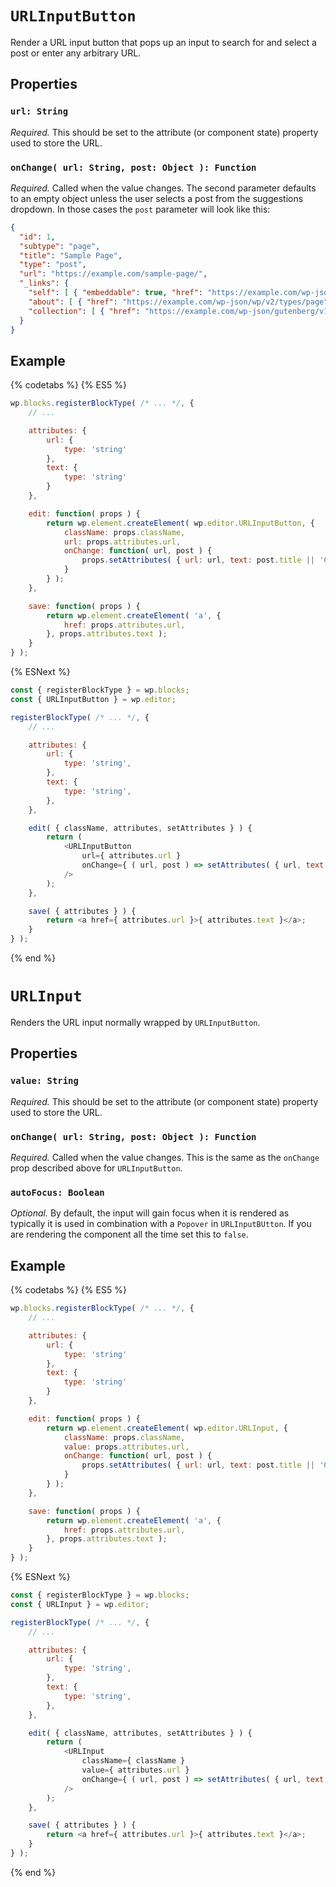 # `URLInputButton`

Render a URL input button that pops up an input to search for and select a post or enter any arbitrary URL.

## Properties

### `url: String`

*Required.* This should be set to the attribute (or component state) property used to store the URL.

### `onChange( url: String, post: Object ): Function`

*Required.* Called when the value changes. The second parameter defaults to an empty object unless the user selects a post from the suggestions dropdown. In those cases the `post` parameter will look like this:

```json
{
  "id": 1,
  "subtype": "page",
  "title": "Sample Page",
  "type": "post",
  "url": "https://example.com/sample-page/",
  "_links": {
    "self": [ { "embeddable": true, "href": "https://example.com/wp-json/wp/v2/pages/1" } ],
    "about": [ { "href": "https://example.com/wp-json/wp/v2/types/page" } ],
    "collection": [ { "href": "https://example.com/wp-json/gutenberg/v1/search" } ]
  }
}
```

## Example

{% codetabs %}
{% ES5 %}
```js
wp.blocks.registerBlockType( /* ... */, {
	// ...

	attributes: {
		url: {
			type: 'string'
		},
		text: {
			type: 'string'
		}
	},

	edit: function( props ) {
		return wp.element.createElement( wp.editor.URLInputButton, {
			className: props.className,
			url: props.attributes.url,
			onChange: function( url, post ) {
				props.setAttributes( { url: url, text: post.title || 'Click here' } );
			}
		} );
	},

	save: function( props ) {
		return wp.element.createElement( 'a', {
			href: props.attributes.url,
		}, props.attributes.text );
	}
} );
```
{% ESNext %}
```js
const { registerBlockType } = wp.blocks;
const { URLInputButton } = wp.editor;

registerBlockType( /* ... */, {
	// ...

	attributes: {
		url: {
			type: 'string',
		},
		text: {
			type: 'string',
		},
	},

	edit( { className, attributes, setAttributes } ) {
		return (
			<URLInputButton
				url={ attributes.url }
				onChange={ ( url, post ) => setAttributes( { url, text: post.title || 'Click here' } ) }
			/>
		);
	},

	save( { attributes } ) {
		return <a href={ attributes.url }>{ attributes.text }</a>;
	}
} );
```
{% end %}

# `URLInput`

Renders the URL input normally wrapped by `URLInputButton`.

## Properties

### `value: String`

*Required.* This should be set to the attribute (or component state) property used to store the URL.

### `onChange( url: String, post: Object ): Function`

*Required.* Called when the value changes. This is the same as the `onChange` prop described above for `URLInputButton`.

### `autoFocus: Boolean`

*Optional.* By default, the input will gain focus when it is rendered as typically it is used in combination with a `Popover` in `URLInputBUtton`. If you are rendering the component all the time set this to `false`.

## Example

{% codetabs %}
{% ES5 %}
```js
wp.blocks.registerBlockType( /* ... */, {
	// ...

	attributes: {
		url: {
			type: 'string'
		},
		text: {
			type: 'string'
		}
	},

	edit: function( props ) {
		return wp.element.createElement( wp.editor.URLInput, {
			className: props.className,
			value: props.attributes.url,
			onChange: function( url, post ) {
				props.setAttributes( { url: url, text: post.title || 'Click here' } );
			}
		} );
	},

	save: function( props ) {
		return wp.element.createElement( 'a', {
			href: props.attributes.url,
		}, props.attributes.text );
	}
} );
```
{% ESNext %}
```js
const { registerBlockType } = wp.blocks;
const { URLInput } = wp.editor;

registerBlockType( /* ... */, {
	// ...

	attributes: {
		url: {
			type: 'string',
		},
		text: {
			type: 'string',
		},
	},

	edit( { className, attributes, setAttributes } ) {
		return (
			<URLInput
				className={ className }
				value={ attributes.url }
				onChange={ ( url, post ) => setAttributes( { url, text: post.title || 'Click here' } ) }
			/>
		);
	},

	save( { attributes } ) {
		return <a href={ attributes.url }>{ attributes.text }</a>;
	}
} );
```
{% end %}

